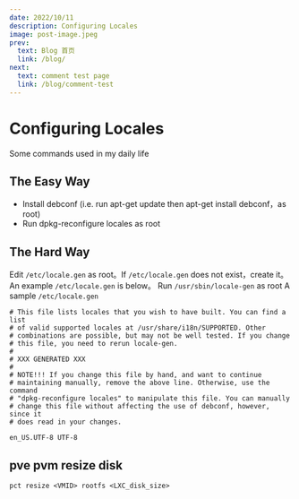 ```yaml
---
date: 2022/10/11
description: Configuring Locales
image: post-image.jpeg
prev:
  text: Blog 首页
  link: /blog/
next:
  text: comment test page
  link: /blog/comment-test
---
```


# Configuring Locales

Some commands used in my daily life

## The Easy Way

 - Install debconf (i.e. run apt-get update then apt-get install debconf，as root)
 - Run dpkg-reconfigure locales as root
 
<!-- more -->
## The Hard Way
Edit `/etc/locale.gen` as root。If `/etc/locale.gen` does not exist，create it。An example `/etc/locale.gen` is below。
Run `/usr/sbin/locale-gen` as root
A sample `/etc/locale.gen`
```
# This file lists locales that you wish to have built. You can find a list
# of valid supported locales at /usr/share/i18n/SUPPORTED. Other
# combinations are possible, but may not be well tested. If you change
# this file, you need to rerun locale-gen.
#
# XXX GENERATED XXX
#
# NOTE!!! If you change this file by hand, and want to continue
# maintaining manually, remove the above line. Otherwise, use the command
# "dpkg-reconfigure locales" to manipulate this file. You can manually
# change this file without affecting the use of debconf, however, since it
# does read in your changes.

en_US.UTF-8 UTF-8
```
## pve pvm resize disk
`pct resize <VMID> rootfs <LXC_disk_size>`
